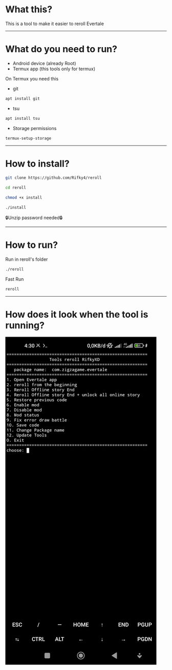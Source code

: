 # What this?
 This is a tool to make it easier to reroll Evertale
___
# What do you need to run?
+ Android device (already Root)
+ Termux app (this tools only for termux)

On Termux you need this
* git
```bash
apt install git
```
+ tsu
```bash
apt install tsu
```
+ Storage permissions 
```bash
termux-setup-storage
```
___
# How to install?
```bash
git clone https://github.com/Rifky4/reroll
```
```bash
cd reroll
```
```bash
chmod +x install
```
```bash
./install
```
🔒Unzip password needed🔒
___
# How to run?
Run in reroll's folder
```bash
./reroll
```
Fast Run
```bash
reroll
```
___
# How does it look when the tool is running?
<img src="example.jpg"/>
